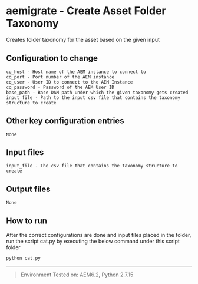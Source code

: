 # aemigrate - Create Asset Folder Taxonomy 

Creates folder taxonomy for the asset based on the given input

## Configuration to change
```
cq_host - Host name of the AEM instance to connect to 
cq_port - Port number of the AEM instance
cq_user - User ID to connect to the AEM Instance	
cq_password - Password of the AEM User ID
base_path - Base DAM path under which the given taxonomy gets created
input_file - Path to the input csv file that contains the taxonomy structure to create
```

## Other key configuration entries
```
None
```

## Input files
```
input_file - The csv file that contains the taxonomy structure to create
```

## Output files
```
None
```

## How to run
After the correct configurations are done and input files placed in the folder, run the script cat.py by executing the below command under this script folder
```
python cat.py 
```

---
> Environment Tested on:  AEM6.2, Python 2.7.15 
